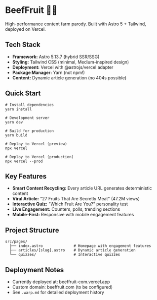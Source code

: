 # BeefFruit 🥩🍉

High-performance content farm parody. Built with Astro 5 + Tailwind, deployed on Vercel.

## Tech Stack

- **Framework:** Astro 5.13.7 (hybrid SSR/SSG)
- **Styling:** Tailwind CSS (minimal, Medium-inspired design)
- **Deployment:** Vercel with @astrojs/vercel adapter  
- **Package Manager:** Yarn (not npm!)
- **Content:** Dynamic article generation (no 404s possible)

## Quick Start

```fish
# Install dependencies
yarn install

# Development server
yarn dev

# Build for production
yarn build

# Deploy to Vercel (preview)
npx vercel

# Deploy to Vercel (production)
npx vercel --prod
```

## Key Features

- **Smart Content Recycling:** Every article URL generates deterministic content
- **Viral Article:** "27 Fruits That Are Secretly Meat" (47.2M views)
- **Interactive Quiz:** "Which Fruit Are You?" personality test
- **Live Engagement:** Counters, polls, trending sections
- **Mobile-First:** Responsive with mobile engagement features

## Project Structure

```
src/pages/
  ├── index.astro              # Homepage with engagement features
  ├── articles/[slug].astro    # Dynamic article generation
  └── quizzes/                 # Interactive quizzes
```

## Deployment Notes

- Currently deployed at: beeffruit-com.vercel.app
- Custom domain: beeffruit.com (to be configured)
- See `.warp.md` for detailed deployment history

